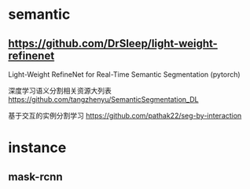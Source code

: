 # semantic
## https://github.com/DrSleep/light-weight-refinenet
Light-Weight RefineNet for Real-Time Semantic Segmentation (pytorch)

深度学习语义分割相关资源大列表
https://github.com/tangzhenyu/SemanticSegmentation_DL

基于交互的实例分割学习
https://github.com/pathak22/seg-by-interaction

# instance
## mask-rcnn
